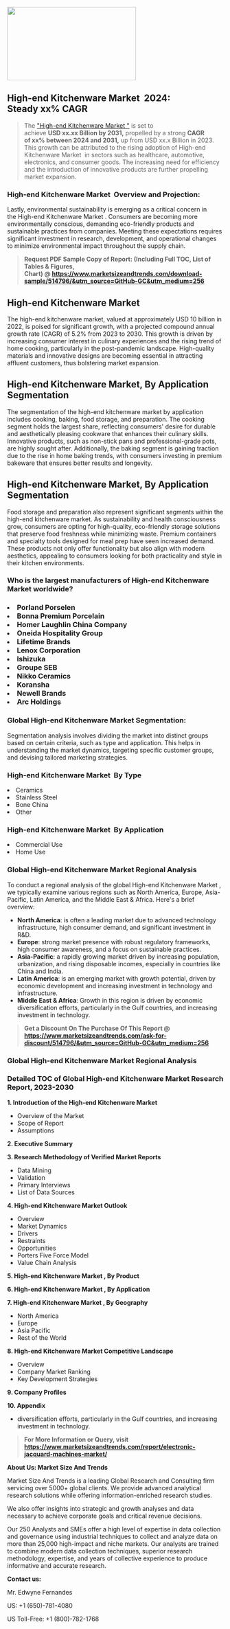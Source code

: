 <p><img class="alignnone size-medium wp-image-20088" src="https://ffe5etoiles.com/wp-content/uploads/2024/12/MST1-300x171.png" alt="" width="300" height="171" /></p><h2 id="ember46" class="ember-view reader-text-block__heading-2">High-end Kitchenware Market &nbsp;2024: Steady&nbsp;xx% CAGR</h2><blockquote id="ember47" class="ember-view reader-text-block__blockquote">The&nbsp;<a class="app-aware-link " href="https://www.marketsizeandtrends.com/download-sample/514796/&utm_source=GitHub-GC&utm_medium=256" target="_blank" data-test-app-aware-link="">"High-end Kitchenware Market "</a>&nbsp;is set to achieve&nbsp;<strong>USD&nbsp;xx.xx&nbsp;Billion by 2031,</strong>&nbsp;propelled by a strong&nbsp;<strong>CAGR of&nbsp;xx% between 2024 and 2031,</strong>&nbsp;up from USD xx.x Billion in 2023. This growth can be attributed to the rising adoption of&nbsp;High-end Kitchenware Market &nbsp;in sectors such as healthcare, automotive, electronics, and consumer goods. The increasing need for efficiency and the introduction of innovative products are further propelling market expansion.</blockquote><h3 id="ember48" class="ember-view reader-text-block__heading-3">High-end Kitchenware Market &nbsp;Overview and Projection:</h3><p id="ember49" class="ember-view reader-text-block__paragraph">Lastly, environmental sustainability is emerging as a critical concern in the&nbsp;High-end Kitchenware Market . Consumers are becoming more environmentally conscious, demanding eco-friendly products and sustainable practices from companies. Meeting these expectations requires significant investment in research, development, and operational changes to minimize environmental impact throughout the supply chain.</p><blockquote id="ember50" class="ember-view reader-text-block__blockquote"><strong>Request PDF Sample Copy of Report: (Including Full TOC, List of Tables &amp; Figures, Chart)&nbsp;@&nbsp;<strong><a href="https://www.marketsizeandtrends.com/download-sample/514796/&utm_source=GitHub-GC&utm_medium=256" target="_blank">https://www.marketsizeandtrends.com/download-sample/514796/&utm_source=GitHub-GC&utm_medium=256</a></strong></strong></blockquote><h3 class=""> <h2>High-end Kitchenware Market</h2><p>The high-end kitchenware market, valued at approximately USD 10 billion in 2022, is poised for significant growth, with a projected compound annual growth rate (CAGR) of 5.2% from 2023 to 2030. This growth is driven by increasing consumer interest in culinary experiences and the rising trend of home cooking, particularly in the post-pandemic landscape. High-quality materials and innovative designs are becoming essential in attracting affluent customers, thus bolstering market expansion.</p><h2>High-end Kitchenware Market, By Application Segmentation</h2><p>The segmentation of the high-end kitchenware market by application includes cooking, baking, food storage, and preparation. The cooking segment holds the largest share, reflecting consumers' desire for durable and aesthetically pleasing cookware that enhances their culinary skills. Innovative products, such as non-stick pans and professional-grade pots, are highly sought after. Additionally, the baking segment is gaining traction due to the rise in home baking trends, with consumers investing in premium bakeware that ensures better results and longevity.</p><h2>High-end Kitchenware Market, By Application Segmentation</h2><p>Food storage and preparation also represent significant segments within the high-end kitchenware market. As sustainability and health consciousness grow, consumers are opting for high-quality, eco-friendly storage solutions that preserve food freshness while minimizing waste. Premium containers and specialty tools designed for meal prep have seen increased demand. These products not only offer functionality but also align with modern aesthetics, appealing to consumers looking for both practicality and style in their kitchen environments.</p></h3><h3 id="" class="">Who is the largest manufacturers of&nbsp;High-end Kitchenware Market worldwide?</h3><h3 class=""></Li><Li>Porland Porselen</Li><Li> Bonna Premium Porcelain</Li><Li> Homer Laughlin China Company</Li><Li> Oneida Hospitality Group</Li><Li> Lifetime Brands</Li><Li> Lenox Corporation</Li><Li> Ishizuka</Li><Li> Groupe SEB</Li><Li> Nikko Ceramics</Li><Li> Koransha</Li><Li> Newell Brands</Li><Li> Arc Holdings</h3><h3 id="ember53" class="ember-view reader-text-block__heading-3">Global&nbsp;High-end Kitchenware Market Segmentation:</h3><p id="ember54" class="ember-view reader-text-block__paragraph">Segmentation analysis involves dividing the market into distinct groups based on certain criteria, such as type and application. This helps in understanding the market dynamics, targeting specific customer groups, and devising tailored marketing strategies.</p><h3 id="" class="">High-end Kitchenware Market &nbsp;By Type</h3><p></Li><Li>Ceramics</Li><Li> Stainless Steel</Li><Li> Bone China</Li><Li> Other</p><h3 id="" class="">High-end Kitchenware Market &nbsp;By Application</h3><p class=""></Li><Li>Commercial Use</Li><Li> Home Use</p><h3 id="ember62" class="ember-view reader-text-block__heading-3">Global High-end Kitchenware Market Regional Analysis</h3><p id="ember63" class="ember-view reader-text-block__paragraph">To conduct a regional analysis of the global High-end Kitchenware Market , we typically examine various regions such as North America, Europe, Asia-Pacific, Latin America, and the Middle East &amp; Africa. Here's a brief overview:</p><ul><li><strong>North America</strong>: is often a leading market due to advanced technology infrastructure, high consumer demand, and significant investment in R&amp;D.</li><li><strong>Europe</strong>: strong market presence with robust regulatory frameworks, high consumer awareness, and a focus on sustainable practices.</li><li><strong>Asia-Pacific</strong>: a rapidly growing market driven by increasing population, urbanization, and rising disposable incomes, especially in countries like China and India.</li><li><strong>Latin America</strong>: is an emerging market with growth potential, driven by economic development and increasing investment in technology and infrastructure.</li><li><strong>Middle East &amp; Africa</strong>: Growth in this region is driven by economic diversification efforts, particularly in the Gulf countries, and increasing investment in technology.</li></ul><blockquote id="ember61" class="ember-view reader-text-block__blockquote"><strong>Get a Discount On The Purchase Of This Report @ <strong><a href="https://html-cleaner.com/" target="">https://www.marketsizeandtrends.com/ask-for-discount/514796/&utm_source=GitHub-GC&utm_medium=256</a></strong></strong></blockquote><h3 id="ember62" class="ember-view reader-text-block__heading-3">Global High-end Kitchenware Market Regional Analysis</h3><h3 id="" class="">Detailed TOC of Global High-end Kitchenware Market Research Report, 2023-2030</h3><p id="" class=""><strong>1. Introduction of the High-end Kitchenware Market </strong></p><ul><li>Overview of the Market</li><li>Scope of Report</li><li>Assumptions</li></ul><p id="" class=""><strong>2. Executive Summary</strong></p><p id="" class=""><strong>3. Research Methodology of Verified Market Reports</strong></p><ul><li>Data Mining</li><li>Validation</li><li>Primary Interviews</li><li>List of Data Sources</li></ul><p id="" class=""><strong>4. High-end Kitchenware Market Outlook</strong></p><ul><li>Overview</li><li>Market Dynamics</li><li>Drivers</li><li>Restraints</li><li>Opportunities</li><li>Porters Five Force Model</li><li>Value Chain Analysis</li></ul><p id="" class=""><strong>5. High-end Kitchenware Market , By Product</strong></p><p id="" class=""><strong>6. High-end Kitchenware Market , By Application</strong></p><p id="" class=""><strong>7. High-end Kitchenware Market , By Geography</strong></p><ul><li>North America</li><li>Europe</li><li>Asia Pacific</li><li>Rest of the World</li></ul><p id="" class=""><strong>8. High-end Kitchenware Market Competitive Landscape</strong></p><ul><li>Overview</li><li>Company Market Ranking</li><li>Key Development Strategies</li></ul><p id="" class=""><strong>9. Company Profiles</strong></p><p id="" class=""><strong>10. Appendix</strong></p><ul><li>diversification efforts, particularly in the Gulf countries, and increasing investment in technology.</li></ul><blockquote id="ember65" class="ember-view reader-text-block__blockquote"><strong>For More Information or Query, visit <strong><strong><a href="https://html-cleaner.com/" target="">https://www.marketsizeandtrends.com/report/electronic-jacquard-machines-market/</a></strong></strong></strong></blockquote><p id="" class=""><strong>About Us: Market Size And Trends</strong></p><p id="" class="">Market Size And Trends is a leading Global Research and Consulting firm servicing over 5000+ global clients. We provide advanced analytical research solutions while offering information-enriched research studies.</p><p id="" class="">We also offer insights into strategic and growth analyses and data necessary to achieve corporate goals and critical revenue decisions.</p><p id="" class="">Our 250 Analysts and SMEs offer a high level of expertise in data collection and governance using industrial techniques to collect and analyze data on more than 25,000 high-impact and niche markets. Our analysts are trained to combine modern data collection techniques, superior research methodology, expertise, and years of collective experience to produce informative and accurate research.</p><p id="" class=""><strong>Contact us:</strong></p><p id="" class="">Mr. Edwyne Fernandes</p><p id="" class="">US: +1 (650)-781-4080</p><p id="" class="">US Toll-Free: +1 (800)-782-1768</p>
